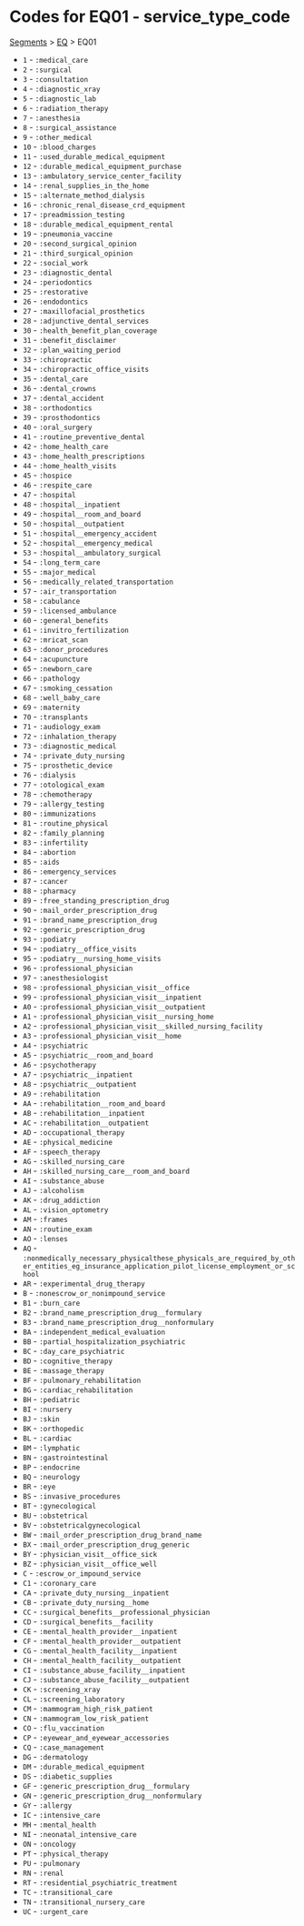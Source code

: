 # Codes for EQ01 - service_type_code
[Segments](../segments.md) > [EQ](../segments/EQ.md) > EQ01
* `1` - `:medical_care`
* `2` - `:surgical`
* `3` - `:consultation`
* `4` - `:diagnostic_xray`
* `5` - `:diagnostic_lab`
* `6` - `:radiation_therapy`
* `7` - `:anesthesia`
* `8` - `:surgical_assistance`
* `9` - `:other_medical`
* `10` - `:blood_charges`
* `11` - `:used_durable_medical_equipment`
* `12` - `:durable_medical_equipment_purchase`
* `13` - `:ambulatory_service_center_facility`
* `14` - `:renal_supplies_in_the_home`
* `15` - `:alternate_method_dialysis`
* `16` - `:chronic_renal_disease_crd_equipment`
* `17` - `:preadmission_testing`
* `18` - `:durable_medical_equipment_rental`
* `19` - `:pneumonia_vaccine`
* `20` - `:second_surgical_opinion`
* `21` - `:third_surgical_opinion`
* `22` - `:social_work`
* `23` - `:diagnostic_dental`
* `24` - `:periodontics`
* `25` - `:restorative`
* `26` - `:endodontics`
* `27` - `:maxillofacial_prosthetics`
* `28` - `:adjunctive_dental_services`
* `30` - `:health_benefit_plan_coverage`
* `31` - `:benefit_disclaimer`
* `32` - `:plan_waiting_period`
* `33` - `:chiropractic`
* `34` - `:chiropractic_office_visits`
* `35` - `:dental_care`
* `36` - `:dental_crowns`
* `37` - `:dental_accident`
* `38` - `:orthodontics`
* `39` - `:prosthodontics`
* `40` - `:oral_surgery`
* `41` - `:routine_preventive_dental`
* `42` - `:home_health_care`
* `43` - `:home_health_prescriptions`
* `44` - `:home_health_visits`
* `45` - `:hospice`
* `46` - `:respite_care`
* `47` - `:hospital`
* `48` - `:hospital__inpatient`
* `49` - `:hospital__room_and_board`
* `50` - `:hospital__outpatient`
* `51` - `:hospital__emergency_accident`
* `52` - `:hospital__emergency_medical`
* `53` - `:hospital__ambulatory_surgical`
* `54` - `:long_term_care`
* `55` - `:major_medical`
* `56` - `:medically_related_transportation`
* `57` - `:air_transportation`
* `58` - `:cabulance`
* `59` - `:licensed_ambulance`
* `60` - `:general_benefits`
* `61` - `:invitro_fertilization`
* `62` - `:mricat_scan`
* `63` - `:donor_procedures`
* `64` - `:acupuncture`
* `65` - `:newborn_care`
* `66` - `:pathology`
* `67` - `:smoking_cessation`
* `68` - `:well_baby_care`
* `69` - `:maternity`
* `70` - `:transplants`
* `71` - `:audiology_exam`
* `72` - `:inhalation_therapy`
* `73` - `:diagnostic_medical`
* `74` - `:private_duty_nursing`
* `75` - `:prosthetic_device`
* `76` - `:dialysis`
* `77` - `:otological_exam`
* `78` - `:chemotherapy`
* `79` - `:allergy_testing`
* `80` - `:immunizations`
* `81` - `:routine_physical`
* `82` - `:family_planning`
* `83` - `:infertility`
* `84` - `:abortion`
* `85` - `:aids`
* `86` - `:emergency_services`
* `87` - `:cancer`
* `88` - `:pharmacy`
* `89` - `:free_standing_prescription_drug`
* `90` - `:mail_order_prescription_drug`
* `91` - `:brand_name_prescription_drug`
* `92` - `:generic_prescription_drug`
* `93` - `:podiatry`
* `94` - `:podiatry__office_visits`
* `95` - `:podiatry__nursing_home_visits`
* `96` - `:professional_physician`
* `97` - `:anesthesiologist`
* `98` - `:professional_physician_visit__office`
* `99` - `:professional_physician_visit__inpatient`
* `A0` - `:professional_physician_visit__outpatient`
* `A1` - `:professional_physician_visit__nursing_home`
* `A2` - `:professional_physician_visit__skilled_nursing_facility`
* `A3` - `:professional_physician_visit__home`
* `A4` - `:psychiatric`
* `A5` - `:psychiatric__room_and_board`
* `A6` - `:psychotherapy`
* `A7` - `:psychiatric__inpatient`
* `A8` - `:psychiatric__outpatient`
* `A9` - `:rehabilitation`
* `AA` - `:rehabilitation__room_and_board`
* `AB` - `:rehabilitation__inpatient`
* `AC` - `:rehabilitation__outpatient`
* `AD` - `:occupational_therapy`
* `AE` - `:physical_medicine`
* `AF` - `:speech_therapy`
* `AG` - `:skilled_nursing_care`
* `AH` - `:skilled_nursing_care__room_and_board`
* `AI` - `:substance_abuse`
* `AJ` - `:alcoholism`
* `AK` - `:drug_addiction`
* `AL` - `:vision_optometry`
* `AM` - `:frames`
* `AN` - `:routine_exam`
* `AO` - `:lenses`
* `AQ` - `:nonmedically_necessary_physicalthese_physicals_are_required_by_other_entities_eg_insurance_application_pilot_license_employment_or_school`
* `AR` - `:experimental_drug_therapy`
* `B` - `:nonescrow_or_nonimpound_service`
* `B1` - `:burn_care`
* `B2` - `:brand_name_prescription_drug__formulary`
* `B3` - `:brand_name_prescription_drug__nonformulary`
* `BA` - `:independent_medical_evaluation`
* `BB` - `:partial_hospitalization_psychiatric`
* `BC` - `:day_care_psychiatric`
* `BD` - `:cognitive_therapy`
* `BE` - `:massage_therapy`
* `BF` - `:pulmonary_rehabilitation`
* `BG` - `:cardiac_rehabilitation`
* `BH` - `:pediatric`
* `BI` - `:nursery`
* `BJ` - `:skin`
* `BK` - `:orthopedic`
* `BL` - `:cardiac`
* `BM` - `:lymphatic`
* `BN` - `:gastrointestinal`
* `BP` - `:endocrine`
* `BQ` - `:neurology`
* `BR` - `:eye`
* `BS` - `:invasive_procedures`
* `BT` - `:gynecological`
* `BU` - `:obstetrical`
* `BV` - `:obstetricalgynecological`
* `BW` - `:mail_order_prescription_drug_brand_name`
* `BX` - `:mail_order_prescription_drug_generic`
* `BY` - `:physician_visit__office_sick`
* `BZ` - `:physician_visit__office_well`
* `C` - `:escrow_or_impound_service`
* `C1` - `:coronary_care`
* `CA` - `:private_duty_nursing__inpatient`
* `CB` - `:private_duty_nursing__home`
* `CC` - `:surgical_benefits__professional_physician`
* `CD` - `:surgical_benefits__facility`
* `CE` - `:mental_health_provider__inpatient`
* `CF` - `:mental_health_provider__outpatient`
* `CG` - `:mental_health_facility__inpatient`
* `CH` - `:mental_health_facility__outpatient`
* `CI` - `:substance_abuse_facility__inpatient`
* `CJ` - `:substance_abuse_facility__outpatient`
* `CK` - `:screening_xray`
* `CL` - `:screening_laboratory`
* `CM` - `:mammogram_high_risk_patient`
* `CN` - `:mammogram_low_risk_patient`
* `CO` - `:flu_vaccination`
* `CP` - `:eyewear_and_eyewear_accessories`
* `CQ` - `:case_management`
* `DG` - `:dermatology`
* `DM` - `:durable_medical_equipment`
* `DS` - `:diabetic_supplies`
* `GF` - `:generic_prescription_drug__formulary`
* `GN` - `:generic_prescription_drug__nonformulary`
* `GY` - `:allergy`
* `IC` - `:intensive_care`
* `MH` - `:mental_health`
* `NI` - `:neonatal_intensive_care`
* `ON` - `:oncology`
* `PT` - `:physical_therapy`
* `PU` - `:pulmonary`
* `RN` - `:renal`
* `RT` - `:residential_psychiatric_treatment`
* `TC` - `:transitional_care`
* `TN` - `:transitional_nursery_care`
* `UC` - `:urgent_care`
